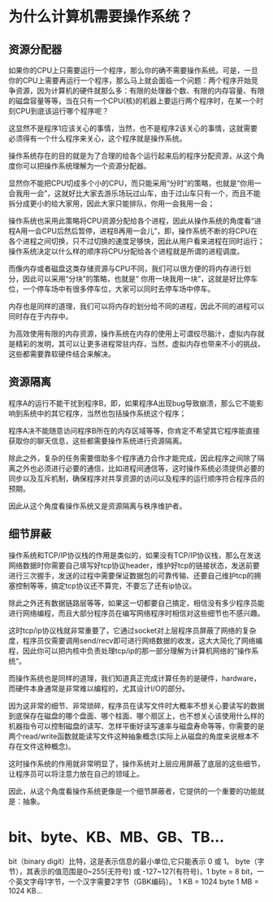 

# 为什么计算机需要操作系统？
## 资源分配器
如果你的CPU上只需要运行一个程序，那么你的确不需要操作系统。可是，一旦你的CPU上需要再运行一个程序，那么马上就会面临一个问题：两个程序开始竞争资源，因为计算机的硬件就那么多：有限的处理器个数、有限的内存容量、有限的磁盘容量等等，当在只有一个CPU(核)的机器上要运行两个程序时，在某一个时刻CPU到底该运行哪个程序呢？

这显然不是程序1应该关心的事情，当然，也不是程序2该关心的事情，这就需要必须得有一个什么程序来关心，这个程序就是操作系统。

操作系统存在的目的就是为了合理的给各个运行起来后的程序分配资源，从这个角度你可以把操作系统理解为一个资源分配器。

显然你不能把CPU切成多个小的CPU，而只能采用“分时”的策略，也就是“你用一会我用一会”，这就好比大家去游乐场玩过山车，由于过山车只有一个，而且不能拆分成更小的给大家用，因此大家只能排队，你用一会我用一会；

操作系统也采用此策略将CPU资源分配给各个进程，因此从操作系统的角度看“进程A用一会CPU后然后暂停，进程B再用一会儿”，即，操作系统不断的将CPU在各个进程之间切换，只不过切换的速度足够快，因此从用户看来进程在同时运行；操作系统决定以什么样的顺序将CPU分配给各个进程就是所谓的进程调度。

而像内存或者磁盘这类存储资源与CPU不同，我们可以很方便的将内存进行划分，因此可以采用“分块”的策略，也就是“ 你用一块我用一块”，这就是好比停车位，一个停车场中有很多停车位，大家可以同时去停车场中停车。

内存也是同样的道理，我们可以将内存的划分给不同的进程，因此不同的进程可以同时存在于内存中。

为高效使用有限的内存资源，操作系统在内存的使用上可谓绞尽脑汁，虚拟内存就是精彩的发明，其可以让更多进程常驻内存，当然，虚拟内存也带来不小的挑战，这些都需要靠软硬件结合来解决。
## 资源隔离
程序A的运行不能干扰到程序B，即，如果程序A出现bug导致崩溃，那么它不能影响到系统中的其它程序，当然也包括操作系统这个程序；

程序A决不能随意访问程序B所在的内存区域等等，你肯定不希望其它程序能直接获取你的聊天信息，这些都需要操作系统进行资源隔离。

除此之外，复杂的任务需要借助多个程序通力合作才能完成，因此程序之间除了隔离之外也必须进行必要的通信，比如进程间通信等，这时操作系统必须提供必要的同步以及互斥机制，确保程序对共享资源的访问以及程序的运行顺序符合程序员的预期。

因此从这个角度看操作系统又是资源隔离与秩序维护者。
## 细节屏蔽
操作系统和TCP/IP协议栈的作用是类似的，如果没有TCP/IP协议栈，那么在发送网络数据时你需要自己填写好tcp协议header，维护好tcp的链接状态，发送前要进行三次握手，发送的过程中需要保证数据包的可靠传输、还要自己维护tcp的拥塞控制等等，搞定tcp协议还不算完，不要忘了还有ip协议。

除此之外还有数据链路层等等，如果这一切都要自己搞定，相信没有多少程序员能进行网络编程，而且大部分程序员在编写网络程序时相信对这些细节也不感兴趣。

这时tcp/ip协议栈就非常重要了，它通过socket对上层程序员屏蔽了网络的复杂度，程序员仅需要调用send/recv即可进行网络数据的收发，这大大简化了网络编程，因此你可以把内核中负责处理tcp/ip的那一部分理解为计算机网络的”操作系统“。

而操作系统也是同样的道理，我们知道真正完成计算任务的是硬件，hardware，而硬件本身通常是非常难以编程的，尤其设计I/O的部分。

因为这非常的细节、非常琐碎，程序员在读写文件时大概率不想关心要读写的数据到底保存在磁盘的哪个盘面、哪个柱面、哪个扇区上，也不想关心该使用什么样的机器指令可以控制磁盘的读写、怎样平衡好读写速率与磁盘寿命等等，你需要的是两个read/write函数就能读写文件这种抽象概念(实际上从磁盘的角度来说根本不存在文件这种概念)。

这时操作系统的作用就非常明显了，操作系统对上层应用屏蔽了底层的这些细节，让程序员可以将注意力放在自己的领域上。

因此，从这个角度看操作系统更像是一个细节屏蔽者，它提供的一个重要的功能就是：抽象。


# bit、byte、KB、MB、GB、TB...
bit（binary digit）比特，这是表示信息的最小单位,它只能表示 0 或 1。
byte（字节），其表示的值范围是0~255(无符号) 或 -127~127(有符号)，1 byte = 8 bit，一个英文字母1字节，一个汉字需要2字节（GBK编码）。
1 KB = 1024 byte
1 MB = 1024 KB...